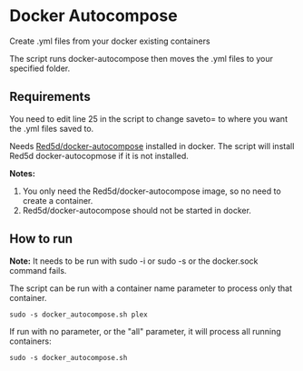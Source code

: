 # Docker Autocompose
Create .yml files from your docker existing containers

The script runs docker-autocompose then moves the .yml files to your specified folder.

## Requirements

You need to edit line 25 in the script to change saveto= to where you want the .yml files saved to.

Needs [Red5d/docker-autocompose](https://github.com/Red5d/docker-autocompose) installed in docker.
The script will install Red5d docker-autocopmose if it is not installed.

**Notes:** 
1. You only need the Red5d/docker-autocompose image, so no need to create a container.
2. Red5d/docker-autocompose should not be started in docker.

## How to run

**Note:** It needs to be run with sudo -i or sudo -s or the docker.sock command fails.

The script can be run with a container name parameter to process only that container. 
```
sudo -s docker_autocompose.sh plex
```

If run with no parameter, or the "all" parameter, it will process all running containers: 
```
sudo -s docker_autocompose.sh
```

